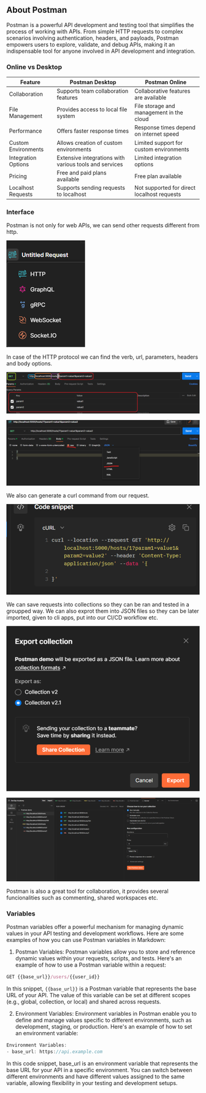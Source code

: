## About Postman

Postman is a powerful API development and testing tool that simplifies the process of working with APIs.  From simple HTTP requests to complex scenarios involving authentication, headers, and payloads, Postman empowers users to explore, validate, and debug APIs, making it an indispensable tool for anyone involved in API development and integration.

### Online vs Desktop
| **Feature**         | **Postman Desktop**                                    | **Postman Online**                          |
| ------------------- | ------------------------------------------------------ | ------------------------------------------- |
| Collaboration       | Supports team collaboration features                   | Collaborative features are available        |
| File Management     | Provides access to local file system                   | File storage and management in the cloud    |
| Performance         | Offers faster response times                           | Response times depend on internet speed     |
| Custom Environments | Allows creation of custom environments                 | Limited support for custom environments     |
| Integration Options | Extensive integrations with various tools and services | Limited integration options                 |
| Pricing             | Free and paid plans available                          | Free plan available                         |
| Localhost Requests  | Supports sending requests to localhost                 | Not supported for direct localhost requests |


### Interface

Postman is not only for web APIs, we can send other requests different from http.

![img](../img/protocols.png)

In case of the HTTP protocol we can find the verb, url, parameters, headers and body options.

![img](../img/url-pattern.png)

![img](../img/body-json.png)

We also can generate a curl command from our request.

![img](../img/curl.png)

We can save requests into collections so they can be ran and tested in a groupped way. We can also exprot them into JSON files so they can be later imported, given to cli apps, put into our CI/CD workflow etc.

![img](../img/export-modal.png)

![img](../img/collection-run-steup.png)

Postman is also a great tool for collaboration, it provides several funcionalities such as commenting, shared workspaces etc.


### Variables
Postman variables offer a powerful mechanism for managing dynamic values in your API testing and development workflows. Here are some examples of how you can use Postman variables in Markdown:

1. Postman Variables:
Postman variables allow you to store and reference dynamic values within your requests, scripts, and tests. Here's an example of how to use a Postman variable within a request:

```javascript
GET {{base_url}}/users/{{user_id}}
```

In this snippet, `{{base_url}}` is a Postman variable that represents the base URL of your API. The value of this variable can be set at different scopes (e.g., global, collection, or local) and shared across requests.

2. Environment Variables:
Environment variables in Postman enable you to define and manage values specific to different environments, such as development, staging, or production. Here's an example of how to set an environment variable:

``` javascript
Environment Variables:
- base_url: https://api.example.com
```

In this code snippet, base_url is an environment variable that represents the base URL for your API in a specific environment. You can switch between different environments and have different values assigned to the same variable, allowing flexibility in your testing and development setups.